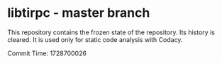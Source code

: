 # libtirpc - master branch

This repository contains the frozen state of the repository.
Its history is cleared. It is used only for static code
analysis with Codacy.

Commit Time: 1728700026